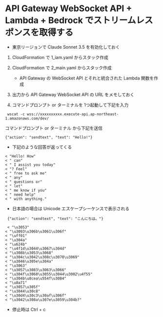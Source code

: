 # API Gateway WebSocket API + Lambda + Bedrock でストリームレスポンスを取得する

* 東京リージョンで Claude Sonnet 3.5 を有効化しておく

1. CloudFormation で 1_iam.yaml からスタック作成
1. CloudFormation で 2_main.yaml からスタック作成
    - API Gateway の WebSocket API とそれと統合された Lambda 関数を作成
1. 出力から API Gateway WebSocket API の URL をメモしておく

1. コマンドプロンプト or ターミナルを 1つ起動して下記を入力

```
 wscat -c wss://xxxxxxxxxx.execute-api.ap-northeast-1.amazonaws.com/dev/
```

コマンドプロンプト or ターミナル から下記を送信

```
{"action": "sendtext", "text": "Hello!"}
```

* 下記のような回答が返ってくる
```
< "Hello! How"
< " can"
< " I assist you today"
< "? Feel"
< " free to ask me"
< " any"
< " questions or"
< " let"
< " me know if you"
< " need help"
< " with anything."
```

* 日本語の場合は Unicode エスケープシーケンスで表示される

```
 {"action": "sendtext", "text": "こんにちは。"}
```

```
 < "\u3053"
< "\u3093\u306b\u3061\u306f"
< "\uff01"
< "\u304a"
< "\u624b"
< "\u4f1d\u3044\u3067\u304d"
< "\u308b\u3053\u3068"
< "\u304c\u3042\u308c\u3070\u3069"
< "\u3046\u305e\u304a"
< "\u3063"
< "\u3057\u3083\u3063\u3066"
< "\u304f\u3060\u3055\u3044\u3002\u4f55"
< "\u304b\u8cea\u554f\u3084"
< "\u8a71"
< "\u3057\u305f"
< "\u3044\u30c8"
< "\u30d4\u30c3\u30af\u306f"
< "\u3042\u308a\u307e\u3059\u304b?"
```


* 停止時は Ctrl + c

